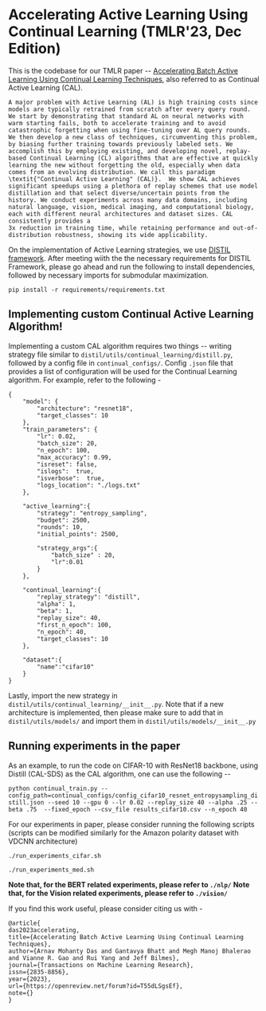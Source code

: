 # Accelerating Active Learning Using Continual Learning (TMLR'23, Dec Edition) 

This is the codebase for our TMLR paper -- [Accelerating Batch Active Learning Using Continual Learning Techniques](https://openreview.net/forum?id=T55dLSgsEf), also referred to as Continual Active Learning (CAL). 


```
A major problem with Active Learning (AL) is high training costs since models are typically retrained from scratch after every query round. We start by demonstrating that standard AL on neural networks with warm starting fails, both to accelerate training and to avoid catastrophic forgetting when using fine-tuning over AL query rounds.  We then develop a new class of techniques, circumventing this problem, by biasing further training towards previously labeled sets. We accomplish this by employing existing, and developing novel, replay-based Continual Learning (CL) algorithms that are effective at quickly learning the new without forgetting the old, especially when data comes from an evolving distribution. We call this paradigm \textit{"Continual Active Learning" (CAL)}.  We show CAL achieves significant speedups using a plethora of replay schemes that use model distillation and that select diverse/uncertain points from the history. We conduct experiments across many data domains, including natural language, vision, medical imaging, and computational biology, each with different neural architectures and dataset sizes. CAL consistently provides a 
3x reduction in training time, while retaining performance and out-of-distribution robustness, showing its wide applicability.
```

On the implementation of Active Learning strategies, we use [DISTIL framework](https://github.com/decile-team/distil). After meeting wiith the the necessary requirements for DISTIL Framework, please go ahead and run the following to install dependencies, followed by necessary imports for submodular maximization. 

`pip install -r requirements/requirements.txt`

## Implementing custom Continual Active Learning Algorithm! 

Implementing a custom CAL algorithm requires two things -- writing strategy file similar to `distil/utils/continual_learning/distill.py`, followed by a config file in `continual_configs/`. Config `.json` file that provides a list of configuration will be used for the Continual Learning algorithm. For example, refer to the following - 

```
{
	"model": {
		"architecture": "resnet18",
		"target_classes": 10
	},
	"train_parameters": {
		"lr": 0.02,
		"batch_size": 20,
		"n_epoch": 100,
		"max_accuracy": 0.99,
		"isreset": false,
		"islogs":  true,
		"isverbose":  true,
		"logs_location": "./logs.txt"
	},

	"active_learning":{
		"strategy": "entropy_sampling",
		"budget": 2500,
		"rounds": 10,
		"initial_points": 2500,
		
		"strategy_args":{	
			"batch_size" : 20, 
			"lr":0.01
		}
	},

	"continual_learning":{
		"replay_strategy": "distill",
		"alpha": 1,
		"beta": 1,
		"replay_size": 40,
		"first_n_epoch": 100,
		"n_epoch": 40,
		"target_classes": 10
	},

	"dataset":{
		"name":"cifar10"
	}
}
```

Lastly, import the new strategy in `distil/utils/continual_learning/__init__.py`. Note that if a new architecture is implemented, then please make sure to add that in `distil/utils/models/` and import them in `distil/utils/models/__init__.py`

## Running experiments in the paper

As an example, to run the code on CIFAR-10 with ResNet18 backbone, using Distill (CAL-SDS) as the CAL algorithm, one can use the following -- 

```python continual_train.py --config_path=continual_configs/config_cifar10_resnet_entropysampling_distill.json --seed 10 --gpu 0 --lr 0.02 --replay_size 40 --alpha .25 --beta .75  --fixed_epoch --csv_file results_cifar10.csv --n_epoch 40```

For our experiments in paper, please consider running the following scripts (scripts can be modified similarly for the Amazon polarity dataset with VDCNN architecture)

`./run_experiments_cifar.sh`

`./run_experiments_med.sh`

**Note that, for the BERT related experiments, please refer to `./nlp/`**
**Note that, for the Vision related experiments, please refer to `./vision/`**


If you find this work useful, please consider citing us with - 

```
@article{
das2023accelerating,
title={Accelerating Batch Active Learning Using Continual Learning Techniques},
author={Arnav Mohanty Das and Gantavya Bhatt and Megh Manoj Bhalerao and Vianne R. Gao and Rui Yang and Jeff Bilmes},
journal={Transactions on Machine Learning Research},
issn={2835-8856},
year={2023},
url={https://openreview.net/forum?id=T55dLSgsEf},
note={}
}
```